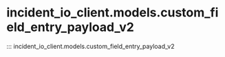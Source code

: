 # incident_io_client.models.custom_field_entry_payload_v2

::: incident_io_client.models.custom_field_entry_payload_v2
